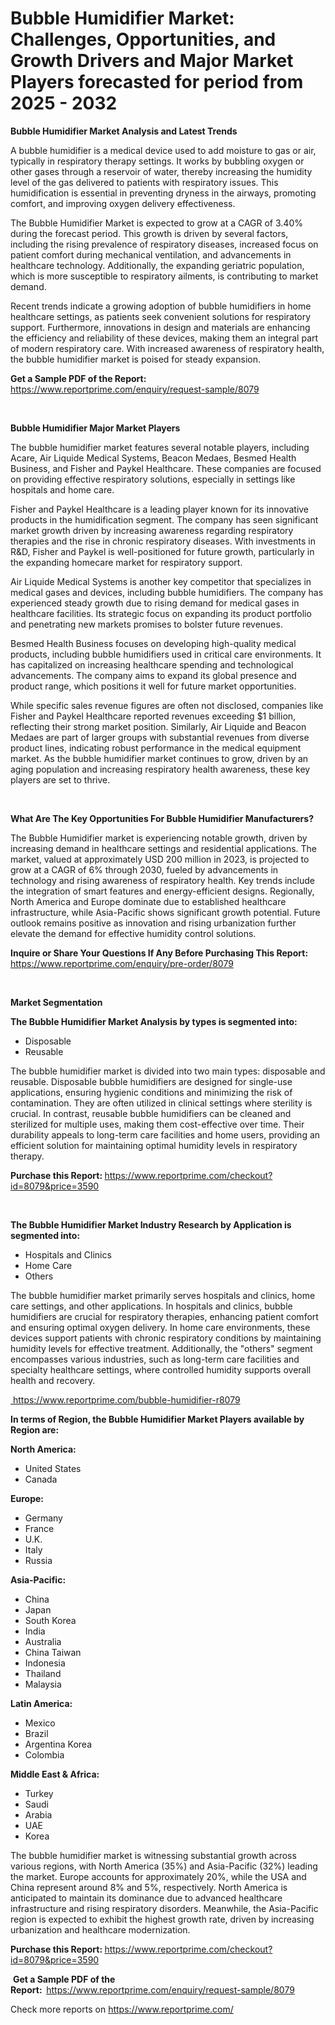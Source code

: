 <p><h1>Bubble Humidifier Market: Challenges, Opportunities, and Growth Drivers and Major Market Players forecasted for period from 2025 - 2032</h1></p><p><strong>Bubble Humidifier Market Analysis and Latest Trends</strong></p>
<p><p>A bubble humidifier is a medical device used to add moisture to gas or air, typically in respiratory therapy settings. It works by bubbling oxygen or other gases through a reservoir of water, thereby increasing the humidity level of the gas delivered to patients with respiratory issues. This humidification is essential in preventing dryness in the airways, promoting comfort, and improving oxygen delivery effectiveness.</p><p>The Bubble Humidifier Market is expected to grow at a CAGR of 3.40% during the forecast period. This growth is driven by several factors, including the rising prevalence of respiratory diseases, increased focus on patient comfort during mechanical ventilation, and advancements in healthcare technology. Additionally, the expanding geriatric population, which is more susceptible to respiratory ailments, is contributing to market demand. </p><p>Recent trends indicate a growing adoption of bubble humidifiers in home healthcare settings, as patients seek convenient solutions for respiratory support. Furthermore, innovations in design and materials are enhancing the efficiency and reliability of these devices, making them an integral part of modern respiratory care. With increased awareness of respiratory health, the bubble humidifier market is poised for steady expansion.</p></p>
<p><strong>Get a Sample PDF of the Report:&nbsp;</strong> <a href="https://www.reportprime.com/enquiry/request-sample/8079?utm_campaign=3318&utm_medium=2&utm_source=Github&utm_content=ia&utm_term=19032025&utm_id=bubble-humidifier">https://www.reportprime.com/enquiry/request-sample/8079</a></p>
<p>&nbsp;</p>
<p><strong>Bubble Humidifier Major Market Players</strong></p>
<p><p>The bubble humidifier market features several notable players, including Acare, Air Liquide Medical Systems, Beacon Medaes, Besmed Health Business, and Fisher and Paykel Healthcare. These companies are focused on providing effective respiratory solutions, especially in settings like hospitals and home care.</p><p>Fisher and Paykel Healthcare is a leading player known for its innovative products in the humidification segment. The company has seen significant market growth driven by increasing awareness regarding respiratory therapies and the rise in chronic respiratory diseases. With investments in R&D, Fisher and Paykel is well-positioned for future growth, particularly in the expanding homecare market for respiratory support.</p><p>Air Liquide Medical Systems is another key competitor that specializes in medical gases and devices, including bubble humidifiers. The company has experienced steady growth due to rising demand for medical gases in healthcare facilities. Its strategic focus on expanding its product portfolio and penetrating new markets promises to bolster future revenues.</p><p>Besmed Health Business focuses on developing high-quality medical products, including bubble humidifiers used in critical care environments. It has capitalized on increasing healthcare spending and technological advancements. The company aims to expand its global presence and product range, which positions it well for future market opportunities.</p><p>While specific sales revenue figures are often not disclosed, companies like Fisher and Paykel Healthcare reported revenues exceeding $1 billion, reflecting their strong market position. Similarly, Air Liquide and Beacon Medaes are part of larger groups with substantial revenues from diverse product lines, indicating robust performance in the medical equipment market. As the bubble humidifier market continues to grow, driven by an aging population and increasing respiratory health awareness, these key players are set to thrive.</p></p>
<p>&nbsp;</p>
<p><strong>What Are The Key Opportunities For Bubble Humidifier Manufacturers?</strong></p>
<p><p>The Bubble Humidifier market is experiencing notable growth, driven by increasing demand in healthcare settings and residential applications. The market, valued at approximately USD 200 million in 2023, is projected to grow at a CAGR of 6% through 2030, fueled by advancements in technology and rising awareness of respiratory health. Key trends include the integration of smart features and energy-efficient designs. Regionally, North America and Europe dominate due to established healthcare infrastructure, while Asia-Pacific shows significant growth potential. Future outlook remains positive as innovation and rising urbanization further elevate the demand for effective humidity control solutions.</p></p>
<p><strong>Inquire or Share Your Questions If Any Before Purchasing This Report:</strong> <a href="https://www.reportprime.com/enquiry/pre-order/8079?utm_campaign=3318&utm_medium=2&utm_source=Github&utm_content=ia&utm_term=19032025&utm_id=bubble-humidifier">https://www.reportprime.com/enquiry/pre-order/8079</a></p>
<p>&nbsp;</p>
<p><strong>Market Segmentation</strong></p>
<p><strong>The Bubble Humidifier Market Analysis by types is segmented into:</strong></p>
<p><ul><li>Disposable</li><li>Reusable</li></ul></p>
<p><p>The bubble humidifier market is divided into two main types: disposable and reusable. Disposable bubble humidifiers are designed for single-use applications, ensuring hygienic conditions and minimizing the risk of contamination. They are often utilized in clinical settings where sterility is crucial. In contrast, reusable bubble humidifiers can be cleaned and sterilized for multiple uses, making them cost-effective over time. Their durability appeals to long-term care facilities and home users, providing an efficient solution for maintaining optimal humidity levels in respiratory therapy.</p></p>
<p><strong>Purchase this Report:&nbsp;</strong><a href="https://www.reportprime.com/checkout?id=8079&price=3590&utm_campaign=3318&utm_medium=2&utm_source=Github&utm_content=ia&utm_term=19032025&utm_id=bubble-humidifier">https://www.reportprime.com/checkout?id=8079&price=3590</a></p>
<p>&nbsp;</p>
<p><strong>The Bubble Humidifier Market Industry Research by Application is segmented into:</strong></p>
<p><ul><li>Hospitals and Clinics</li><li>Home Care</li><li>Others</li></ul></p>
<p><p>The bubble humidifier market primarily serves hospitals and clinics, home care settings, and other applications. In hospitals and clinics, bubble humidifiers are crucial for respiratory therapies, enhancing patient comfort and ensuring optimal oxygen delivery. In home care environments, these devices support patients with chronic respiratory conditions by maintaining humidity levels for effective treatment. Additionally, the "others" segment encompasses various industries, such as long-term care facilities and specialty healthcare settings, where controlled humidity supports overall health and recovery.</p></p>
<p><a href="https://www.reportprime.com/bubble-humidifier-r8079?utm_campaign=3318&utm_medium=2&utm_source=Github&utm_content=ia&utm_term=19032025&utm_id=bubble-humidifier">&nbsp;https://www.reportprime.com/bubble-humidifier-r8079</a></p>
<p><strong>In terms of Region, the Bubble Humidifier Market Players available by Region are:</strong></p>
<p>
    <p> <strong> North America: </strong>
        <ul>
            <li>United States</li>
            <li>Canada</li>
        </ul>
        </p> 
    <p> <strong> Europe: </strong>
        <ul>
            <li>Germany</li>
            <li>France</li>
            <li>U.K.</li>
            <li>Italy</li>
            <li>Russia</li>
        </ul>
        </p> 
    <p> <strong> Asia-Pacific: </strong>
        <ul>
            <li>China</li>
            <li>Japan</li>
            <li>South Korea</li>
            <li>India</li>
            <li>Australia</li>
            <li>China Taiwan</li>
            <li>Indonesia</li>
            <li>Thailand</li>
            <li>Malaysia</li>
        </ul>
        </p> 
    <p> <strong> Latin America: </strong>
        <ul>
            <li>Mexico</li>
            <li>Brazil</li>
            <li>Argentina Korea</li>
            <li>Colombia</li>
        </ul>
        </p> 
    <p> <strong> Middle East & Africa: </strong>
        <ul>
            <li>Turkey</li>
            <li>Saudi</li>
            <li>Arabia</li>
            <li>UAE</li>
            <li>Korea</li>
        </ul>
    </p>
    </p>
<p><p>The bubble humidifier market is witnessing substantial growth across various regions, with North America (35%) and Asia-Pacific (32%) leading the market. Europe accounts for approximately 20%, while the USA and China represent around 8% and 5%, respectively. North America is anticipated to maintain its dominance due to advanced healthcare infrastructure and rising respiratory disorders. Meanwhile, the Asia-Pacific region is expected to exhibit the highest growth rate, driven by increasing urbanization and healthcare modernization.</p></p>
<p><strong>Purchase this Report: </strong><a href="https://www.reportprime.com/checkout?id=8079&price=3590&utm_campaign=3318&utm_medium=2&utm_source=Github&utm_content=ia&utm_term=19032025&utm_id=bubble-humidifier">https://www.reportprime.com/checkout?id=8079&price=3590</a></p>
<p>&nbsp;<strong>Get a Sample PDF of the Report:&nbsp;&nbsp;</strong><a href="https://www.reportprime.com/enquiry/request-sample/8079?utm_campaign=3318&utm_medium=2&utm_source=Github&utm_content=ia&utm_term=19032025&utm_id=bubble-humidifier">https://www.reportprime.com/enquiry/request-sample/8079</a></p>
<p><strong></strong></p>
<p>Check more reports on <a href="https://www.reportprime.com/?utm_campaign=3318&utm_medium=2&utm_source=Github&utm_content=ia&utm_term=19032025&utm_id=bubble-humidifier">https://www.reportprime.com/</a></p>